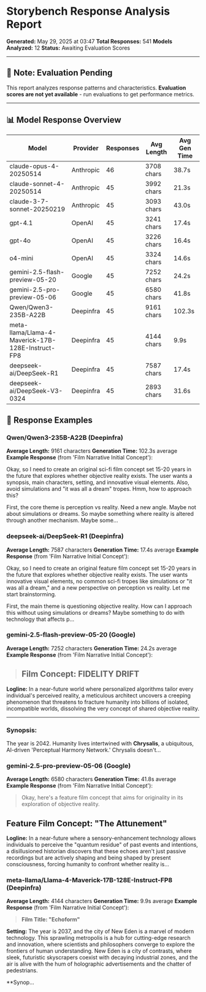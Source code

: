 # Storybench Response Analysis Report

**Generated:** May 29, 2025 at 03:47
**Total Responses:** 541
**Models Analyzed:** 12
**Status:** Awaiting Evaluation Scores

---

## 🚨 Note: Evaluation Pending
This report analyzes response patterns and characteristics. 
**Evaluation scores are not yet available** - run evaluations to get performance metrics.

---
## 📊 Model Response Overview

| Model | Provider | Responses | Avg Length | Avg Gen Time |
|-------|----------|-----------|------------|--------------|
| claude-opus-4-20250514 | Anthropic | 46 | 3708 chars | 38.7s |
| claude-sonnet-4-20250514 | Anthropic | 45 | 3992 chars | 21.3s |
| claude-3-7-sonnet-20250219 | Anthropic | 45 | 3093 chars | 43.0s |
| gpt-4.1 | OpenAI | 45 | 3241 chars | 17.4s |
| gpt-4o | OpenAI | 45 | 3226 chars | 16.4s |
| o4-mini | OpenAI | 45 | 3324 chars | 14.6s |
| gemini-2.5-flash-preview-05-20 | Google | 45 | 7252 chars | 24.2s |
| gemini-2.5-pro-preview-05-06 | Google | 45 | 6580 chars | 41.8s |
| Qwen/Qwen3-235B-A22B | Deepinfra | 45 | 9161 chars | 102.3s |
| meta-llama/Llama-4-Maverick-17B-128E-Instruct-FP8 | Deepinfra | 45 | 4144 chars | 9.9s |
| deepseek-ai/DeepSeek-R1 | Deepinfra | 45 | 7587 chars | 17.4s |
| deepseek-ai/DeepSeek-V3-0324 | Deepinfra | 45 | 2893 chars | 31.6s |

## 📝 Response Examples

### Qwen/Qwen3-235B-A22B (Deepinfra)
**Average Length:** 9161 characters
**Generation Time:** 102.3s average
**Example Response** (from 'Film Narrative Initial Concept'):
> <think>
Okay, so I need to create an original sci-fi film concept set 15-20 years in the future that explores whether objective reality exists. The user wants a synopsis, main characters, setting, and innovative visual elements. Also, avoid simulations and "it was all a dream" tropes. Hmm, how to approach this?

First, the core theme is perception vs reality. Need a new angle. Maybe not about simulations or dreams. So maybe something where reality is altered through another mechanism. Maybe some...

### deepseek-ai/DeepSeek-R1 (Deepinfra)
**Average Length:** 7587 characters
**Generation Time:** 17.4s average
**Example Response** (from 'Film Narrative Initial Concept'):
> <think>
Okay, so I need to create an original feature film concept set 15-20 years in the future that explores whether objective reality exists. The user wants innovative visual elements, no common sci-fi tropes like simulations or "it was all a dream," and a new perspective on perception vs reality. Let me start brainstorming.

First, the main theme is questioning objective reality. How can I approach this without using simulations or dreams? Maybe something to do with technology that affects p...

### gemini-2.5-flash-preview-05-20 (Google)
**Average Length:** 7252 characters
**Generation Time:** 24.2s average
**Example Response** (from 'Film Narrative Initial Concept'):
> ## Film Concept: **FIDELITY DRIFT**

**Logline:** In a near-future world where personalized algorithms tailor every individual's perceived reality, a meticulous architect uncovers a creeping phenomenon that threatens to fracture humanity into billions of isolated, incompatible worlds, dissolving the very concept of shared objective reality.

---

### Synopsis:

The year is 2042. Humanity lives intertwined with **Chrysalis**, a ubiquitous, AI-driven 'Perceptual Harmony Network.' Chrysalis doesn't...

### gemini-2.5-pro-preview-05-06 (Google)
**Average Length:** 6580 characters
**Generation Time:** 41.8s average
**Example Response** (from 'Film Narrative Initial Concept'):
> Okay, here's a feature film concept that aims for originality in its exploration of objective reality.

## Feature Film Concept: "The Attunement"

**Logline:** In a near-future where a sensory-enhancement technology allows individuals to perceive the "quantum residue" of past events and intentions, a disillusioned historian discovers that these echoes aren't just passive recordings but are actively shaping and being shaped by present consciousness, forcing humanity to confront whether reality is...

### meta-llama/Llama-4-Maverick-17B-128E-Instruct-FP8 (Deepinfra)
**Average Length:** 4144 characters
**Generation Time:** 9.9s average
**Example Response** (from 'Film Narrative Initial Concept'):
> **Film Title: "Echoform"**

**Setting:** The year is 2037, and the city of New Eden is a marvel of modern technology. This sprawling metropolis is a hub for cutting-edge research and innovation, where scientists and philosophers converge to explore the frontiers of human understanding. New Eden is a city of contrasts, where sleek, futuristic skyscrapers coexist with decaying industrial zones, and the air is alive with the hum of holographic advertisements and the chatter of pedestrians.

**Synop...
